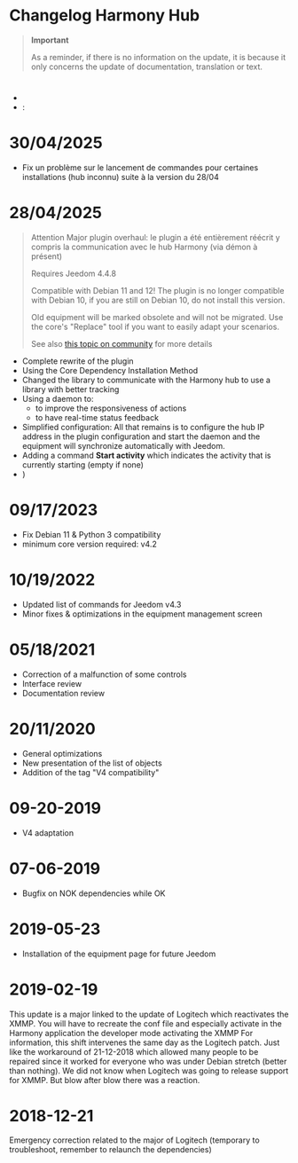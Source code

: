# Changelog Harmony Hub

>**Important**
>
>As a reminder, if there is no information on the update, it is because it only concerns the update of documentation, translation or text.

# 

- 
- : 

# 30/04/2025

- Fix un problème sur le lancement de commandes pour certaines installations (hub inconnu) suite à la version du 28/04

# 28/04/2025

> Attention
> Major plugin overhaul: le plugin a été entièrement réécrit y compris la communication avec le hub Harmony (via démon à présent)
>
> Requires Jeedom 4.4.8
>
> Compatible with Debian 11 and 12! The plugin is no longer compatible with Debian 10, if you are still on Debian 10, do not install this version.
>
> Old equipment will be marked obsolete and will not be migrated. Use the core's "Replace" tool if you want to easily adapt your scenarios.
>
> See also [this topic on community](https://community.jeedom.com/t/importante-mise-a-jour-pour-debian-11-et-debian-12/129908) for more details

- Complete rewrite of the plugin
- Using the Core Dependency Installation Method
- Changed the library to communicate with the Harmony hub to use a library with better tracking
- Using a daemon to:
  - to improve the responsiveness of actions
  - to have real-time status feedback
- Simplified configuration: All that remains is to configure the hub IP address in the plugin configuration and start the daemon and the equipment will synchronize automatically with Jeedom.
- Adding a command **Start activity** which indicates the activity that is currently starting (empty if none)
- )

# 09/17/2023

- Fix Debian 11 & Python 3 compatibility
- minimum core version required: v4.2

# 10/19/2022

- Updated list of commands for Jeedom v4.3
- Minor fixes & optimizations in the equipment management screen

# 05/18/2021

- Correction of a malfunction of some controls
- Interface review
- Documentation review

# 20/11/2020

- General optimizations
- New presentation of the list of objects
- Addition of the tag "V4 compatibility"

# 09-20-2019

- V4 adaptation

# 07-06-2019

- Bugfix on NOK dependencies while OK

# 2019-05-23

- Installation of the equipment page for future Jeedom

# 2019-02-19

This update is a major linked to the update of Logitech which reactivates the XMMP. You will have to recreate the conf file and especially activate in the Harmony application the developer mode activating the XMMP
For information, this shift intervenes the same day as the Logitech patch. Just like the workaround of 21-12-2018 which allowed many people to be repaired since it worked for everyone who was under Debian stretch (better than nothing). We did not know when Logitech was going to release support for XMMP. But blow after blow there was a reaction.

# 2018-12-21

Emergency correction related to the major of Logitech (temporary to troubleshoot, remember to relaunch the dependencies)
